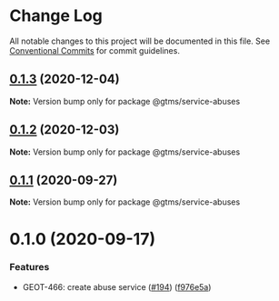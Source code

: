 # Change Log

All notable changes to this project will be documented in this file.
See [Conventional Commits](https://conventionalcommits.org) for commit guidelines.

## [0.1.3](https://github.com/mariusz-kabala/gtms-backend/compare/@gtms/service-abuses@0.1.2...@gtms/service-abuses@0.1.3) (2020-12-04)

**Note:** Version bump only for package @gtms/service-abuses





## [0.1.2](https://github.com/mariusz-kabala/gtms-backend/compare/@gtms/service-abuses@0.1.1...@gtms/service-abuses@0.1.2) (2020-12-03)

**Note:** Version bump only for package @gtms/service-abuses





## [0.1.1](https://github.com/mariusz-kabala/gtms-backend/compare/@gtms/service-abuses@0.1.0...@gtms/service-abuses@0.1.1) (2020-09-27)

**Note:** Version bump only for package @gtms/service-abuses





# 0.1.0 (2020-09-17)


### Features

* GEOT-466: create abuse service ([#194](https://github.com/mariusz-kabala/gtms-backend/issues/194)) ([f976e5a](https://github.com/mariusz-kabala/gtms-backend/commit/f976e5a0b2d95595c671832cddd00f04aa837f3e))
